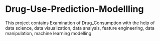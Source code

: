 # Drug-Use-Prediction-Modellling
This project contains Examination of Drug_Consumption with the help of data science, data visualization, data analysis, feature engineering, data manipulation, machine learning modelling 
